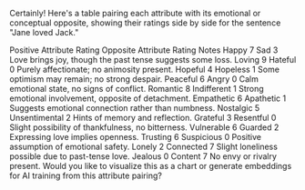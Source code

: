 Certainly! Here's a table pairing each attribute with its emotional or conceptual opposite, showing their ratings side by side for the sentence "Jane loved Jack."

Positive Attribute	Rating	Opposite Attribute	Rating	Notes
Happy	7	Sad	3	Love brings joy, though the past tense suggests some loss.
Loving	9	Hateful	0	Purely affectionate; no animosity present.
Hopeful	4	Hopeless	1	Some optimism may remain; no strong despair.
Peaceful	6	Angry	0	Calm emotional state, no signs of conflict.
Romantic	8	Indifferent	1	Strong emotional involvement, opposite of detachment.
Empathetic	6	Apathetic	1	Suggests emotional connection rather than numbness.
Nostalgic	5	Unsentimental	2	Hints of memory and reflection.
Grateful	3	Resentful	0	Slight possibility of thankfulness, no bitterness.
Vulnerable	6	Guarded	2	Expressing love implies openness.
Trusting	6	Suspicious	0	Positive assumption of emotional safety.
Lonely	2	Connected	7	Slight loneliness possible due to past-tense love.
Jealous	0	Content	7	No envy or rivalry present.
Would you like to visualize this as a chart or generate embeddings for AI training from this attribute pairing?

